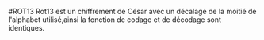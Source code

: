 #ROT13
Rot13 est un chiffrement de César avec un décalage de la moitié de l'alphabet utilisé,ainsi la fonction de codage et de décodage sont identiques.
